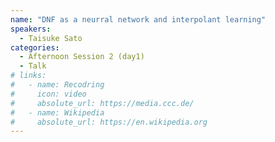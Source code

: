 ```yaml
---
name: "DNF as a neurral network and interpolant learning"
speakers:
  - Taisuke Sato
categories:
  - Afternoon Session 2 (day1)
  - Talk
# links:
#   - name: Recodring
#     icon: video
#     absolute_url: https://media.ccc.de/
#   - name: Wikipedia
#     absolute_url: https://en.wikipedia.org
---
```


